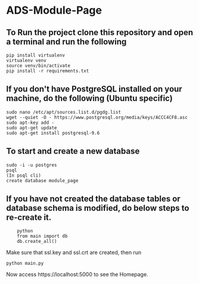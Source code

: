# ADS-Module-Page

## To Run the project clone this repository and open a terminal and run the following
```
pip install virtualenv
virtualenv venv
source venv/bin/activate
pip install -r requirements.txt
```

## If you don't have PostgreSQL installed on your machine, do the following (Ubuntu specific)
```
sudo nano /etc/apt/sources.list.d/pgdg.list
wget --quiet -O - https://www.postgresql.org/media/keys/ACCC4CF8.asc
sudo apt-key add -
sudo apt-get update
sudo apt-get install postgresql-9.6
```

## To start and create a new database
```
sudo -i -u postgres
psql
(In psql cli)
create database module_page
```

## If you have not created the database tables or database schema is modified, do below steps to re-create it. 
```
    python
    from main import db
    db.create_all()
```

Make sure that ssl.key and ssl.crt are created, then run
```
python main.py
```

Now access
https://localhost:5000 
to see the Homepage.
